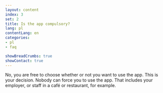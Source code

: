 ```yaml
---
layout: content
index: 3
set: 2
title: Is the app compulsory?
lang: pl
contentLang: en
categories:
- pl
- faq

showBreadCrumbs: true
showContact: true
---
```


No, you are free to choose whether or not you want to use the app. This is your decision. Nobody can force you to use the app. That includes your employer, or staff in a café or restaurant, for example.
